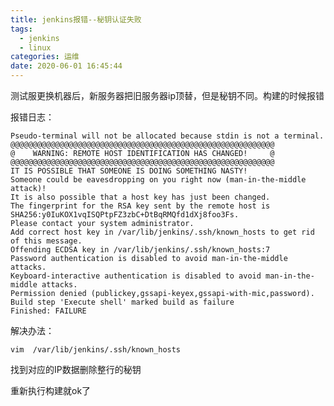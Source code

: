 ```yaml
---
title: jenkins报错--秘钥认证失败
tags:
  - jenkins
  - linux
categories: 运维
date: 2020-06-01 16:45:44
---
```

测试服更换机器后，新服务器把旧服务器ip顶替，但是秘钥不同。构建的时候报错

报错日志：

    Pseudo-terminal will not be allocated because stdin is not a terminal.
    @@@@@@@@@@@@@@@@@@@@@@@@@@@@@@@@@@@@@@@@@@@@@@@@@@@@@@@@@@@
    @    WARNING: REMOTE HOST IDENTIFICATION HAS CHANGED!     @
    @@@@@@@@@@@@@@@@@@@@@@@@@@@@@@@@@@@@@@@@@@@@@@@@@@@@@@@@@@@
    IT IS POSSIBLE THAT SOMEONE IS DOING SOMETHING NASTY!
    Someone could be eavesdropping on you right now (man-in-the-middle attack)!
    It is also possible that a host key has just been changed.
    The fingerprint for the RSA key sent by the remote host is
    SHA256:y0IuKOX1vqISQPtpFZ3zbC+DtBqRMQfd1dXj8foo3Fs.
    Please contact your system administrator.
    Add correct host key in /var/lib/jenkins/.ssh/known_hosts to get rid of this message.
    Offending ECDSA key in /var/lib/jenkins/.ssh/known_hosts:7
    Password authentication is disabled to avoid man-in-the-middle attacks.
    Keyboard-interactive authentication is disabled to avoid man-in-the-middle attacks.
    Permission denied (publickey,gssapi-keyex,gssapi-with-mic,password).
    Build step 'Execute shell' marked build as failure
    Finished: FAILURE

解决办法：

    vim  /var/lib/jenkins/.ssh/known_hosts

找到对应的IP数据删除整行的秘钥

重新执行构建就ok了